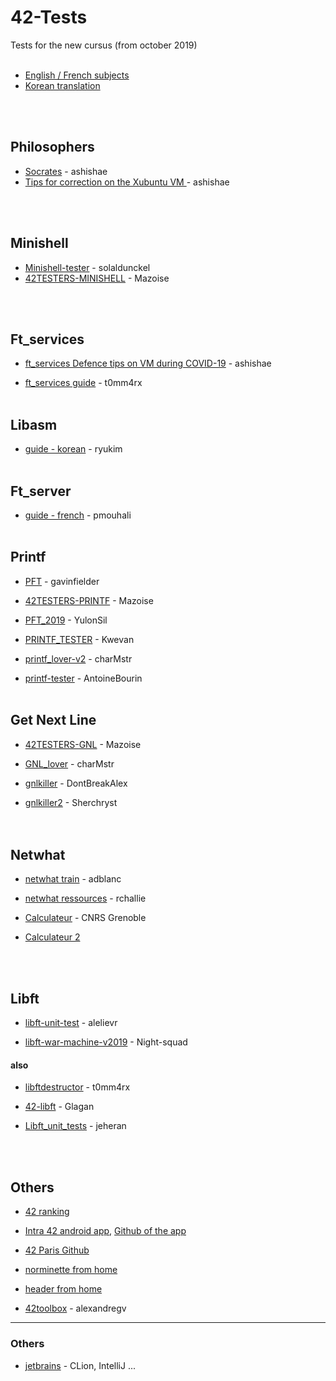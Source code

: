 # 42-Tests

Tests for the new cursus (from october 2019)
<br /><br />

*  [English / French subjects](https://github.com/Kwevan/42_Subjects_2020_with_versioning) 
*  [Korean translation](https://github.com/42seoul-translation/subject_ko)  

<br /><br />


## Philosophers

*  [Socrates](https://github.com/nesvoboda/socrates) - ashishae
*  [Tips for correction on the Xubuntu VM ](https://www.notion.so/philosophers-VM-c60be9c836084edfbcd9c07e29b429c4) - ashishae

<br /><br />


## Minishell

*  [Minishell-tester](https://github.com/solaldunckel/minishell-tester) - solaldunckel
*  [42TESTERS-MINISHELL](https://github.com/Mazoise/42TESTERS-MINISHELL) - Mazoise

<br /><br /> 

## Ft_services

*  [ft_services Defence tips on VM during COVID-19](https://www.notion.so/Ft_services-VM-852d4f9b0d9a42c1a2de921e4a2ac417) - ashishae

*  [ft_services guide](https://github.com/t0mm4rx/ft_services) - t0mm4rx
<br /><br />  


## Libasm

*  [guide - korean](https://www.notion.so/Libasm-3c94bbc7df234499b012f6ae82b84dc2) - ryukim
<br /><br /> 


## Ft_server

*  [guide - french](https://github.com/pmouhali/ft_server) - pmouhali
<br /><br />  


## Printf

*  [PFT](https://github.com/gavinfielder/pft) - gavinfielder

*  [42TESTERS-PRINTF](https://github.com/Mazoise/42TESTERS-PRINTF) - Mazoise

*  [PFT_2019](https://github.com/YulonSil/PFT_2019.git) - YulonSil

*  [PRINTF_TESTER](https://github.com/Kwevan/PRINTF_TESTER.git) - Kwevan

*  [printf_lover-v2](https://github.com/charMstr/printf_lover_v2.git) - charMstr

*  [printf-tester](https://github.com/AntoineBourin/printf-tester.git) - AntoineBourin
<br /><br />  


## Get Next Line

*  [42TESTERS-GNL](https://github.com/Mazoise/42TESTERS-GNL) - Mazoise

*  [GNL_lover](https://github.com/charMstr/GNL_lover) - charMstr

*  [gnlkiller](https://github.com/DontBreakAlex/gnlkiller) - DontBreakAlex

*  [gnlkiller2](https://github.com/Sherchryst/gnlkiller) - Sherchryst      
<br /><br />  

## Netwhat


*  [netwhat train](https://github.com/adblanc/netwhat42-train) - adblanc

*  [netwhat ressources](https://github.com/rchallie/netwhat) - rchallie

*  [Calculateur](http://cric.grenoble.cnrs.fr/Administrateurs/Outils/CalculMasque/) - CNRS Grenoble 

*  [Calculateur 2 ](https://www.site24x7.com/fr/tools/ipv4-sous-reseau-calculatrice.html)

<br /><br />  


## Libft

*  [libft-unit-test](https://github.com/alelievr/libft-unit-test) - alelievr

*  [libft-war-machine-v2019](https://github.com/Night-squad/libft-war-machine-v2019) - Night-squad

#### also

*  [libftdestructor](https://github.com/t0mm4rx/libftdestructor) - t0mm4rx

*  [42-libft](https://github.com/Glagan/42-libft) - Glagan

*  [Libft_unit_tests](https://github.com/jeheran/Libft_unit_tests) - jeheran
 
<br /><br />
 


 






 

## Others


*  [42 ranking](https://find-peers.herokuapp.com/)

*  [Intra 42 android app](https://play.google.com/store/apps/details?id=com.paulvarry.intra42&hl=fr), 
   [Github of the app](https://github.com/pvarry/intra42)

*  [42 Paris Github](https://github.com/42Paris)

*  [norminette from home](https://github.com/42Paris/norminette)

*  [header from home](https://github.com/pbondoer/vim-42header)

*  [42toolbox](https://github.com/alexandregv/42toolbox) - alexandregv

 
 ----
 
 ### Others
 
 *  [jetbrains](https://www.jetbrains.com/community/education/#students) - CLion, IntelliJ ...

